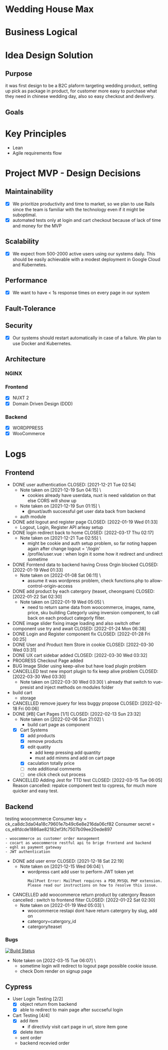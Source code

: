 # Wedding House Max

# Business Logical

# Idea Design Solution

## Purpose
it was first design to be a B2C plaform targeting wedding product, setting up pick as package in product,
 for customer more easy to purchase what they need in chinese wedding day, also so easy checkout and devlivery.
## Goals

# Key Principles
* Lean
* Agile requirements flow

# Project MVP - Design Decisions

## Maintainability
- [X] We prioritize productivity and time to market, so we plan to use Rails since the team is familiar with the technology even if it might be suboptimal.
- [X]  automated tests only at login and cart checkout because of lack of time and money for the MVP
## Scalability
- [X] We expect from 500-2000 active users using our systems daily. This should be easily achievable with a modest deployment in Google Cloud and Kubernetes.
## Performance
- [X] We want to have < 1s response times on every page in our system
## Fault-Tolerance
## Security
- [X] Our systems should restart automatically in case of a failure. We plan to use Docker and Kubernetes.
## Architecture
### NGINX
### Frontend
- [X] NUXT 2
- [X] Domain Driven Design (DDD)
### Backend
- [X] WORDPPRESS
- [X] WooCommerce

# Logs
## Frontend
* DONE user authentication
  CLOSED: [2021-12-21 Tue 02:54]
  - Note taken on [2021-12-19 Sun 04:15] \\
    - cookies already have userdata, nuxt is need validation on that else CORS will show up
  - Note taken on [2021-12-19 Sun 01:15] \\
    - @nuxt/auth successful get user data back from backend
  - auth module
* DONE add logout and register page
   CLOSED: [2022-01-19 Wed 01:33]
   - Logout, Login, Register API arleay setup
* DONE login redirect back to home
  CLOSED: [2022-03-17 Thu 02:17]
   - Note taken on [2021-12-21 Tue 02:55] \\
     - might be cookie and auth setup problem, so far noting happen again after change logout = '/login'
     - /profile/user.vue : when login it some how it redirect and undirect sometime
* DONE Forntend data to backend having Cross Orgin blocked
   CLOSED: [2022-01-19 Wed 01:33]
   - Note taken on [2022-01-08 Sat 06:11] \\
     - assume it was wordpress problem, check functions.php to allow-control-origin-access
* DONE add product by each catergory (teaset, cheongsam)
   CLOSED: [2022-01-22 Sat 02:30]
   - Note taken on [2022-01-19 Wed 05:05] \\
     - need to return same data from woocommerce, images, name, price, sku
    building Categorly using inversion component, to call back on each product categorly fliter.
* DONE image slider fixing image loading and also switch other component use try and await
   CLOSED: [2022-01-24 Mon 06:38]
* DONE Login and Register component fix
   CLOSED: [2022-01-28 Fri 00:25]
* DONE User and Product Item Store in cookie
  CLOSED: [2022-03-30 Wed 03:31]
* DONE UX cart sidebar added
  CLOSED: [2022-03-30 Wed 03:32]
* PROGRESS Checkout Page added
* BUG Image Slider using keep-alive but have load plugin problem
* CANCELLED test new import plugin to fix keep alive problem
  CLOSED: [2022-03-30 Wed 03:30]
  - Note taken on [2022-03-30 Wed 03:30] \\
    already that switch to vue-presist and inject methods on modules folder
* build cart
   - storage
* CANCELLED remove jquery for less buggy propose
   CLOSED: [2022-02-18 Fri 00:06]
* DONE [#B] Cart Pages [1/1]
  CLOSED: [2022-02-13 Sun 23:32]
  - Note taken on [2022-02-06 Sun 21:02] \\
    - build cart page as component
  - [X] Cart Systems
    - [X] add products
    - [X] remove products
    - [X] edit quatity
      - add keep pressing add quantity
      - must add minms and add on cart page
    - [X] caculation totally price
    - [ ] note additional comments
    - [ ] one click check out process
* CANCELLED Adding Jest for TTD test
  CLOSED: [2022-03-15 Tue 06:05]
    Reason cancelled:
    repalce component test to cypress, for much more quicker and easy test.


## Backend
  testing woocommerce
  Consumer key = ck_ca8dc3da04a18c79601e7b49c6e8e216da06cf82
  Consumer secret = cs_e8fdcde1886ae82182ef3fc7507b09ee20ede897

    - woocommerce as customer order management
    - cocart as woocommerce restful api to brige frontend and backend
    - eghl as payment gateway
    - JWT authentication

* DONE add user error
  CLOSED: [2021-12-18 Sat 22:19]
  - Note taken on [2021-12-15 Wed 06:04] \\
    - wordpress cant add user to perform JWT token yet
       ```
       MailPoet Error: MailPoet requires a PDO_MYSQL PHP extension. Please read our instructions on how to resolve this issue.

* CANCELLED add woocommerce return product by catergory
  Reason cancelled : switch to frontend fliter
  CLOSED: [2022-01-22 Sat 02:30]
  - Note taken on [2022-01-19 Wed 05:03] \\
    - woocommerce restapi dont have return catergory by slug, add on
    - catergory=catergory_id
    - catergory/teaset

### Bugs
[![Build Status](https://travis-ci.org/vitiral/artifact.svg?branch=master)](https://travis-ci.org/vitiral/artifact)
  - Note taken on [2022-03-15 Tue 06:07] \\
    - sometime login will redirect to logout page possible cookie issuse.
    - check Dom render on signup page

## Cypress
* User Login Testing [2/2]
  - [X] object return from backend
  - [X] able to redirect to main page after succseful login
* Cart Testing [4/4]
  - [X] add item
    - if directivly visit cart page in url, store item gone
  - [X] delete item
  - sent order
  - backend recevied order
